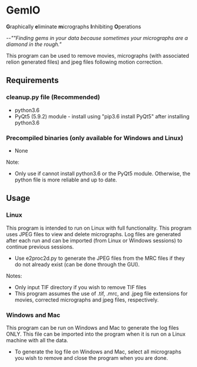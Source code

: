 # GemIO

**G**raphically **e**liminate **m**icrographs **I**nhibiting **O**perations

*--""Finding gems in your data because sometimes your micrographs are a diamond in the rough."*

This program can be used to remove movies, micrographs (with associated relion generated files) and jpeg files following motion correction.

## Requirements
### cleanup.py file (Recommended)
* python3.6
* PyQt5 (5.9.2) module - install using "pip3.6 install PyQt5" after installing python3.6

### Precompiled binaries (only available for Windows and Linux)
* None

Note:
- Only use if cannot install python3.6 or the PyQt5 module. Otherwise, the python file is more reliable and up to date.

## Usage
### Linux
This program is intended to run on Linux with full functionality. This program uses JPEG files to view and delete micrographs. Log files are generated after each run and can be imported (from Linux or Windows sessions) to continue previous sessions.
* Use e2proc2d.py to generate the JPEG files from the MRC files if they do not already exist (can be done through the GUI).

Notes:
- Only input TIF directory if you wish to remove TIF files
- This program assumes the use of .tif, .mrc, and .jpeg file extensions for movies, corrected micrographs and jpeg files, respectively.

### Windows and Mac
This program can be run on Windows and Mac to generate the log files ONLY. This file can be imported into the program when it is run on a Linux machine with all the data.
* To generate the log file on Windows and Mac, select all micrographs you wish to remove and close the program when you are done.
